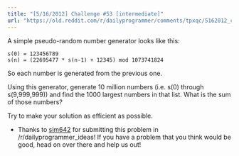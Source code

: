 ```yaml
---
title: "[5/16/2012] Challenge #53 [intermediate]"
url: "https://old.reddit.com/r/dailyprogrammer/comments/tpxqc/5162012_challenge_53_intermediate/"
---
```


A simple pseudo-random number generator looks like this: 

    s(0) = 123456789
    s(n) = (22695477 * s(n-1) + 12345) mod 1073741824
    
So each number is generated from the previous one.

Using this generator, generate 10 million numbers (i.e. s(0) through s(9,999,999)) and find the 1000 largest numbers in that list. What is the sum of those numbers?

Try to  make your solution as efficient as possible. 

* Thanks to [sim642](http://www.reddit.com/user/sim642) for submitting this problem in /r/dailyprogrammer_ideas! If you have a problem that you think would be good, head on over there and help us out!